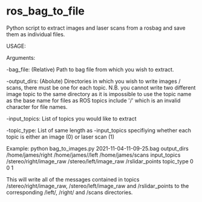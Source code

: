 # ros_bag_to_file
Python script to extract images and laser scans from a rosbag and save them as individual files.


USAGE:

Arguments:

-bag_file: (Relative) Path to bag file from which you wish to extract.

-output_dirs: (Abolute) Directories in which you wish to write images / scans, there must be one for each topic. N.B. you cannot write two different image topic to the same directory as it is impossible to use the topic name as the base name for files as ROS topics include '/' which is an invalid character for file names.

-input_topics: List of topics you would like to extract

-topic_type: List of same length as -input_topics specifiying whether each topic is either an image (0) or laser scan (1)

Example:
python bag_to_images.py 2021-11-04-11-09-25.bag output_dirs /home/james/right /home/james//left /home/james/scans input_topics /stereo/right/image_raw /stereo/left/image_raw /rslidar_points topic_type 0 0 1

This will write all of the messages contained in topics /stereo/right/image_raw, /stereo/left/image_raw and /rslidar_points to the corresponding /left/, /right/ and /scans directories. 
